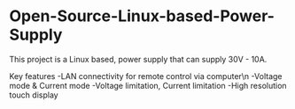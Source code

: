 # Open-Source-Linux-based-Power-Supply
This project is a Linux based, power supply that can supply 30V - 10A. 

Key features
-LAN connectivity for remote control via computer\n
-Voltage mode & Current mode
-Voltage limitation, Current limitation
-High resolution touch display
